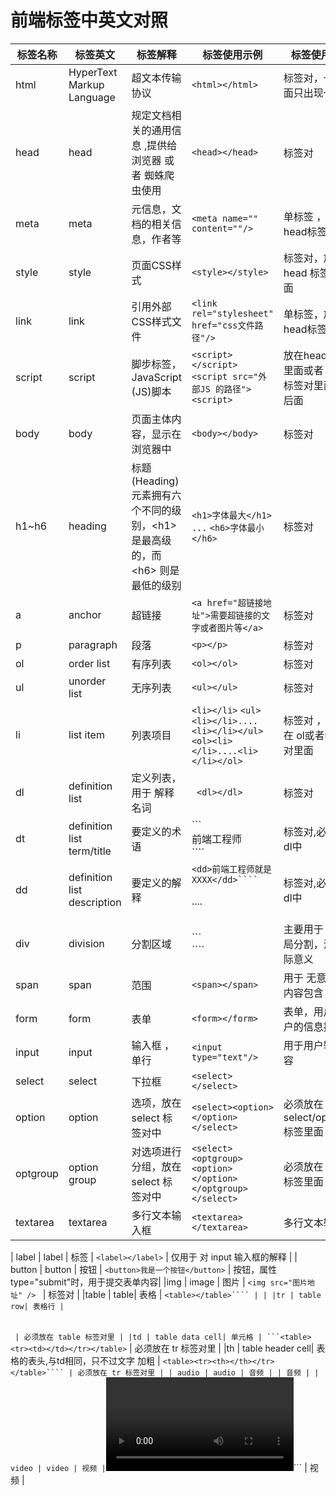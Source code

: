 # 前端标签中英文对照

| 标签名称 | 标签英文 | 标签解释 | 标签使用示例| 标签使用规范 |
|---------|-------|------|--------|-------|
| html | HyperText Markup Language |  超文本传输协议 | ```<html></html>``` | 标签对，一个页面只出现一次|
| head | head | 规定文档相关的通用信息 ,提供给浏览器 或者 蜘蛛爬虫使用 | ```<head></head>``` | 标签对 |
| meta | meta | 元信息，文档的相关信息，作者等 | ```<meta name="" content=""/>``` | 单标签 ，放在head标签对里面|
| style | style | 页面CSS样式 | ```<style></style>``` | 标签对，放在 head 标签对里面|
| link | link | 引用外部CSS样式文件 | ```<link rel="stylesheet" href="css文件路径"/>```| 单标签，放在 head标签对里面 |
| script | script | 脚步标签，JavaScript (JS)脚本 | ```<script></script>``` ```<script src="外部JS 的路径"><script>``` | 放在head标签对里面或者 body标签对里面或者后面 |
| body | body | 页面主体内容，显示在浏览器中  | ```<body></body>``` | 标签对  |
| h1~h6 | heading | 标题(Heading)元素拥有六个不同的级别，\<h1\> 是最高级的，而 \<h6\> 则是最低的级别 | ```<h1>字体最大</h1>``` ```...``` ```<h6>字体最小</h6>``` | 标签对 |
| a | anchor | 超链接 | ```<a href="超链接地址">需要超链接的文字或者图片等</a>``` | 标签对 |
| p | paragraph | 段落 | ```<p></p> ```| 标签对  |
| ol | order list | 有序列表 | ```<ol></ol>``` | 标签对 |
| ul | unorder list | 无序列表 | ```<ul></ul>``` | 标签对 |
| li | list item | 列表项目 | ```<li></li>``` ```<ul><li></li>....<li></li></ul>``` ```<ol><li></li>....<li></li></ol>``` | 标签对 ，必须放在 ol或者ul标签对里面 |
| dl | definition list | 定义列表，用于 解释名词 | ``` <dl></dl>```| 标签对 |
| dt | definition list term/title | 要定义的术语 | ```<dt>前端工程师</dt>```` | 标签对,必须放在dl中 |
| dd | definition list description | 要定义的解释 | ```<dd>前端工程师就是XXXX</dd>```` ```<dl><dt></dt><dd></dd>....<dt></dt><dd></dd></dl>| 标签对,必须放在dl中 |
| div | division | 分割区域 | ```<div></div>```` | 主要用于 页面布局分割，没有实际意义 |
| span | span | 范围 | ```<span></span>``` | 用于 无意义的 内容包含|
| form | form | 表单 | ```<form></form>``` | 表单，用户将用户的信息提交 |
| input | input | 输入框 ，单行| ```<input type="text"/>``` | 用于用户输入内容 |
| select | select | 下拉框 | ```<select></select>``` | |
| option | option | 选项，放在 select 标签对中 | ```<select><option></option></select>``` |必须放在 select/optgroup标签里面 |
| optgroup | option group | 对选项进行分组，放在 select 标签对中 | ```<select><optgroup><option></option></optgroup></select>``` |必须放在 select标签里面 |
| textarea |textarea | 多行文本输入框 | ```<textarea></textarea>``` | 多行文本输入框 |

| label | label | 标签 | ```<label></label>``` | 仅用于 对 input 输入框的解释 |
| button | button | 按钮 | ```<button>我是一个按钮</button>``` | 按钮，属性type="submit"时，用于提交表单内容|
|img | image | 图片 | ```<img src="图片地址" /> ``` | 标签对 |
|table | table| 表格 | ```<table></table>```` | |
|tr | table row| 表格行 | ```<table><tr></tr> </table>```` | 必须放在 table 标签对里 |
|td | table data cell| 单元格 | ```<table><tr><td></td></tr></table>```` | 必须放在 tr 标签对里 |
|th | table header cell| 表格的表头,与td相同，只不过文字 加粗 | ```<table><tr><th></th></tr></table>```` | 必须放在 tr 标签对里 |
| audio | audio | 音频 | ```<audio src="">您的浏览器不支持audio</audio>``` | 音频 |
| video | video | 视频 | ```<video src="">您的浏览器不支持video</video>``` | 视频 |


